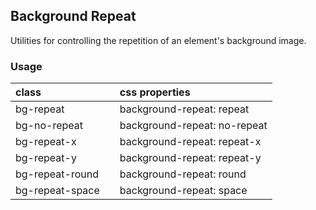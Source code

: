 ## Background Repeat

Utilities for controlling the repetition of an element's background image.

### Usage

| class |  | css properties |
|:--|:--|:--|
| bg-repeat |  | background-repeat: repeat |
| bg-no-repeat |  | background-repeat: no-repeat |
| bg-repeat-x |  | background-repeat: repeat-x |
| bg-repeat-y |  | background-repeat: repeat-y |
| bg-repeat-round |  | background-repeat: round |
| bg-repeat-space |  | background-repeat: space |
